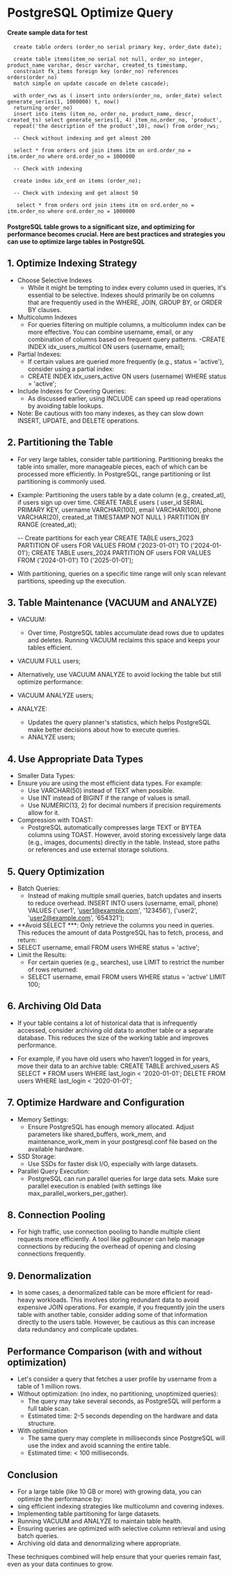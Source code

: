 # PostgreSQL Optimize Query

#### Create sample data for test

      create table orders (order_no serial primary key, order_date date);
    
      create table items(item_no serial not null, order_no integer, product_name varchar, descr varchar, created_ts timestamp,
      constraint fk_items foreign key (order_no) references orders(order_no) 
      match simple on update cascade on delete cascade);
      
      with order_rws as ( insert into orders(order_no, order_date) select generate_series(1, 1000000) t, now()
      returning order_no)
      insert into items (item_no, order_no, product_name, descr, created_ts) select generate_series(1, 4) item_no,order_no, 'product',
      repeat('the description of the product',10), now() from order_rws;

      -- Check without indexing and get almost 200
      
      select * from orders ord join items itm on ord.order_no = itm.order_no where ord.order_no = 1000000
      
      -- Check with indexing
      
      create index idx_ord on items (order_no);
      
      -- Check with indexing and get almost 50
      
       select * from orders ord join items itm on ord.order_no = itm.order_no where ord.order_no = 1000000
       


#### PostgreSQL table grows to a significant size, and optimizing for performance becomes crucial. Here are best practices and strategies you can use to optimize large tables in PostgreSQL

## 1. Optimize Indexing Strategy
- Choose Selective Indexes
  - While it might be tempting to index every column used in queries, it's essential to be selective. Indexes should primarily be on columns that are frequently used in the WHERE, JOIN, GROUP BY, or ORDER BY clauses.
- Multicolumn Indexes
  - For queries filtering on multiple columns, a multicolumn index can be more effective. You can combine username, email, or any combination of columns based on frequent query patterns.
    -CREATE INDEX idx_users_multicol ON users (username, email);
- Partial Indexes:
  -  If certain values are queried more frequently (e.g., status = 'active'), consider using a partial index:
    - CREATE INDEX idx_users_active ON users (username) WHERE status = 'active';
- Include Indexes for Covering Queries:
  - As discussed earlier, using INCLUDE can speed up read operations by avoiding table lookups.
- Note: Be cautious with too many indexes, as they can slow down INSERT, UPDATE, and DELETE operations.

## 2. Partitioning the Table
- For very large tables, consider table partitioning. Partitioning breaks the table into smaller, more manageable pieces, each of which can be processed more efficiently. In PostgreSQL, range partitioning or list partitioning is commonly used.
- Example: Partitioning the users table by a date column (e.g., created_at), if users sign up over time.
    CREATE TABLE users (
      user_id SERIAL PRIMARY KEY,
      username VARCHAR(100),
      email VARCHAR(100),
      phone VARCHAR(20),
      created_at TIMESTAMP NOT NULL
  ) PARTITION BY RANGE (created_at);
  
  -- Create partitions for each year
  CREATE TABLE users_2023 PARTITION OF users FOR VALUES FROM ('2023-01-01') TO ('2024-01-01');
  CREATE TABLE users_2024 PARTITION OF users FOR VALUES FROM ('2024-01-01') TO ('2025-01-01');
- With partitioning, queries on a specific time range will only scan relevant partitions, speeding up the execution.

## 3. Table Maintenance (VACUUM and ANALYZE)
- VACUUM:
  - Over time, PostgreSQL tables accumulate dead rows due to updates and deletes. Running VACUUM reclaims this space and keeps your tables efficient.
    
- VACUUM FULL users;
 - Alternatively, use VACUUM ANALYZE to avoid locking the table but still optimize performance:
-  VACUUM ANALYZE users;
- ANALYZE:
  - Updates the query planner's statistics, which helps PostgreSQL make better decisions about how to execute queries.
  - ANALYZE users;

## 4. Use Appropriate Data Types

- Smaller Data Types:
 - Ensure you are using the most efficient data types. For example:
   - Use VARCHAR(50) instead of TEXT when possible.
   - Use INT instead of BIGINT if the range of values is small.
   - Use NUMERIC(13, 2) for decimal numbers if precision requirements allow for it.
- Compression with TOAST:
  -  PostgreSQL automatically compresses large TEXT or BYTEA columns using TOAST. However, avoid storing excessively large data (e.g., images, documents) directly in the table. Instead, store paths or references and use external storage solutions.

## 5. Query Optimization

- Batch Queries:
  - Instead of making multiple small queries, batch updates and inserts to reduce overhead.
      INSERT INTO users (username, email, phone)
      VALUES ('user1', 'user1@example.com', '123456'),
             ('user2', 'user2@example.com', '654321');
 - **Avoid SELECT ***: Only retrieve the columns you need in queries. This reduces the amount of data PostgreSQL has to fetch, process, and return:
 - SELECT username, email FROM users WHERE status = 'active';
- Limit the Results:
  -  For certain queries (e.g., searches), use LIMIT to restrict the number of rows returned:
  -  SELECT username, email FROM users WHERE status = 'active' LIMIT 100;

## 6. Archiving Old Data

- If your table contains a lot of historical data that is infrequently accessed, consider archiving old data to another table or a separate database. This reduces the size of the working table and improves performance.

- For example, if you have old users who haven’t logged in for years, move their data to an archive table:
   CREATE TABLE archived_users AS SELECT * FROM users WHERE last_login < '2020-01-01';
   DELETE FROM users WHERE last_login < '2020-01-01';

## 7. Optimize Hardware and Configuration
- Memory Settings:
  - Ensure PostgreSQL has enough memory allocated. Adjust parameters like shared_buffers, work_mem, and maintenance_work_mem in your postgresql.conf file based on the available hardware.
- SSD Storage:
  - Use SSDs for faster disk I/O, especially with large datasets.
- Parallel Query Execution:
  -  PostgreSQL can run parallel queries for large data sets. Make sure parallel execution is enabled (with settings like max_parallel_workers_per_gather).

## 8. Connection Pooling
- For high traffic, use connection pooling to handle multiple client requests more efficiently. A tool like pgBouncer can help manage connections by reducing the overhead of opening and closing connections frequently.

## 9. Denormalization
- In some cases, a denormalized table can be more efficient for read-heavy workloads. This involves storing redundant data to avoid expensive JOIN operations. For example, if you frequently join the users table with another table, consider adding some of that information directly to the users table. However, be cautious as this can increase data redundancy and complicate updates.

## Performance Comparison (with and without optimization)
- Let's consider a query that fetches a user profile by username from a table of 1 million rows.
- Without optimization:  (no index, no partitioning, unoptimized queries):
  - The query may take several seconds, as PostgreSQL will perform a full table scan.
  - Estimated time: 2-5 seconds depending on the hardware and data structure.
- With optimization
  - The same query may complete in milliseconds since PostgreSQL will use the index and avoid scanning the entire table.
  - Estimated time: < 100 milliseconds.

## Conclusion
- For a large table (like 10 GB or more) with growing data, you can optimize the performance by:
- sing efficient indexing strategies like multicolumn and covering indexes.
- Implementing table partitioning for large datasets.
- Running VACUUM and ANALYZE to maintain table health.
- Ensuring queries are optimized with selective column retrieval and using batch queries.
- Archiving old data and denormalizing where appropriate.

These techniques combined will help ensure that your queries remain fast, even as your data continues to grow.

